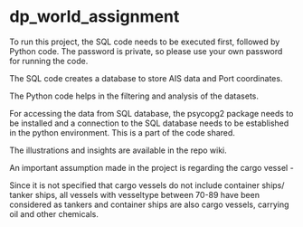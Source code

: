 # dp_world_assignment

To run this project, the SQL code needs to be executed first, followed by Python code.
The password is private, so please use your own password for running the code. 

The SQL code creates a database to store AIS data and Port coordinates.

The Python code helps in the filtering and analysis of the datasets.

For accessing the data from SQL database, the psycopg2 package needs to be installed and a connection to the SQL database needs to be established in the python environment. This is a part of the code shared.

The illustrations and insights are available in the repo wiki.


An important assumption made in the project is regarding the cargo vessel -

  Since it is not specified that cargo vessels do not include container ships/ tanker ships, all vessels with vesseltype between 70-89 have been considered as tankers and container ships are also cargo vessels, carrying oil and other chemicals.
